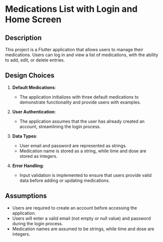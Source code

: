 # Medications List with Login and Home Screen

## Description

This project is a Flutter application that allows users to manage their medications. Users can log in and view a list of medications, with the ability to add, edit, or delete entries.

## Design Choices

1. **Default Medications**:
   - The application initializes with three default medications to demonstrate functionality and provide users with examples.
   
2. **User Authentication**:
   - The application assumes that the user has already created an account, streamlining the login process.

3. **Data Types**:
   - User email and password are represented as strings.
   - Medication name is stored as a string, while time and dose are stored as integers.

4. **Error Handling**:
   - Input validation is implemented to ensure that users provide valid data before adding or updating medications.

## Assumptions

- Users are required to create an account before accessing the application.
- Users will enter a valid email (not empty or null value) and password during the login process.
- Medication names are assumed to be strings, while time and dose are integers.
